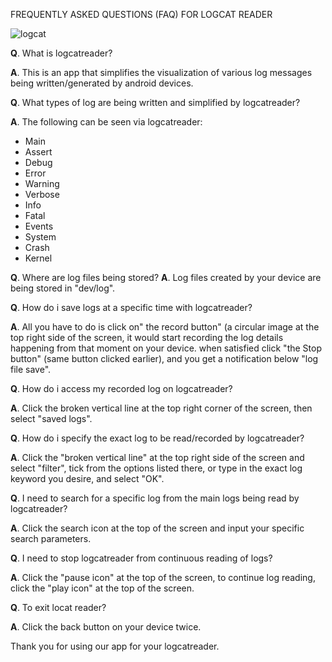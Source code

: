 FREQUENTLY ASKED QUESTIONS (FAQ) FOR LOGCAT READER

![logcat](https://user-images.githubusercontent.com/35721447/39463089-c9967504-4d0d-11e8-8515-8acd63a7d732.png)


**Q**. What is logcatreader?

**A**. This is an app that simplifies the visualization of various log messages being written/generated by android devices.

**Q**. What types of log are being written and simplified by logcatreader?

**A**. The following can be seen via logcatreader:

* Main
* Assert
* Debug
* Error
* Warning
* Verbose
* Info
* Fatal
* Events
* System
* Crash
* Kernel


**Q**. Where are log files being stored?
**A**. Log files created by your device are being stored in "dev/log".

**Q**. How do i save logs at a specific time with logcatreader?

**A**. All you have to do is click on" the record button" (a circular image at the top right side of the screen, it would start recording the log details happening from that moment on your device. when satisfied click "the Stop button" (same button clicked earlier), and you get a notification below "log file save".

**Q**. How do i access my recorded log on logcatreader?

**A**. Click the broken vertical line at the top right corner of the screen, then select "saved logs".

**Q**. How do i specify the exact log to be read/recorded by logcatreader?

**A**. Click the "broken vertical line" at the top right side of the screen and select "filter", tick from the options listed there, or type in the exact log keyword you desire, and select "OK".

**Q**. I need to search for a specific log from the main logs being read by logcatreader?

**A**. Click the search icon at the top of the screen and input your specific search parameters.

**Q**. I need to stop logcatreader from continuous reading of logs?

**A**. Click the "pause icon" at the top of the screen, to continue log reading, click the "play icon" at the top of the screen.

**Q**. To exit locat reader?

**A**. Click the back button on your device twice.

Thank you for using our app for your logcatreader.
